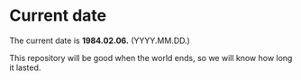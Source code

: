 # Current date

The current date is **1984.02.06.** (YYYY.MM.DD.)

This repository will be good when the world ends, so we will know how long it lasted.